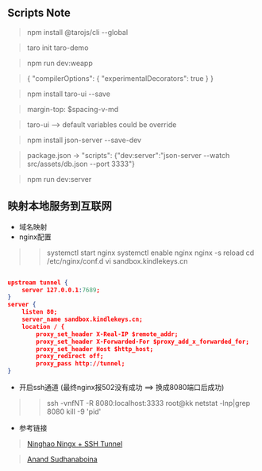 ## Scripts Note

> npm install @tarojs/cli --global

> taro init taro-demo

> npm run dev:weapp

> {
   "compilerOptions": {
        "experimentalDecorators": true
    }
}

> npm install taro-ui --save

> margin-top: $spacing-v-md

> taro-ui --> default variables could be override

> npm install json-server --save-dev

> package.json -> "scripts": {"dev:server":"json-server --watch src/assets/db.json --port 3333"}

> npm run dev:server

## 映射本地服务到互联网
- 域名映射
- nginx配置 
>> systemctl start nginx
>> systemctl enable nginx
>> nginx -s reload
>> cd /etc/nginx/conf.d
>> vi sandbox.kindlekeys.cn

```json

upstream tunnel {
    server 127.0.0.1:7689;
}
server {
    listen 80;
    server_name sandbox.kindlekeys.cn;
    location / {
        proxy_set_header X-Real-IP $remote_addr;
        proxy_set_header X-Forwarded-For $proxy_add_x_forwarded_for;
        proxy_set_header Host $http_host;
        proxy_redirect off;
        proxy_pass http://tunnel;
}

```

- 开启ssh通道 (最终nginx报502没有成功 ==> 换成8080端口后成功)

>> ssh -vnfNT -R 8080:localhost:3333 root@kk
>> netstat -lnp|grep 8080
>> kill -9 'pid'


- 参考链接
> [Ninghao Ningx + SSH Tunnel](https://ninghao.net/blog/4452)

> [Anand Sudhanaboina](https://anands.github.io/blog/2015/11/03/using-reverse-ssh-tunneling-to-expose-services-on-private-networks-to-public-internet/)